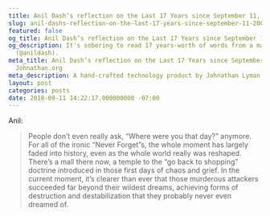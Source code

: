 ```yaml
---
title: Anil Dash’s reflection on the Last 17 Years since September 11, 2001
slug: anil-dashs-reflection-on-the-last-17-years-since-september-11-2001
featured: false
og_title: Anil Dash’s reflection on the Last 17 Years since September 11, 2001 – Johnathan.org
og_description: It's sobering to read 17 years-worth of words from a man who was there
  (@anildash).
meta_title: Anil Dash’s reflection on the Last 17 Years since September 11, 2001 –
  Johnathan.org
meta_description: A hand-crafted technology product by Johnathan Lyman
layout: post
categories: posts
date: 2018-09-11 14:22:17.000000000 -07:00
---
```


Anil:

> People don’t even really ask, “Where were you that day?” anymore. For all of the ironic “Never Forget”s, the whole moment has largely faded into history, even as the whole world really was reshaped. There’s a mall there now, a temple to the “go back to shopping” doctrine introduced in those first days of chaos and grief. In the current moment, it’s clearer than ever that those murderous attackers succeeded far beyond their wildest dreams, achieving forms of destruction and destabilization that they probably never even dreamed of.

